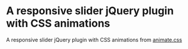 # A responsive slider jQuery plugin with CSS animations
A responsive slider jQuery plugin with CSS animations from [animate.css](https://daneden.github.io/animate.css/)
